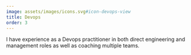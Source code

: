 ```yaml
---
image: assets/images/icons.svg#icon-devops-view
title: Devops
order: 3
---
```

I have experience as a Devops practitioner in both direct engineering and management roles as well as coaching multiple teams.